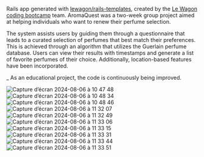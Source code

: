 Rails app generated with [lewagon/rails-templates](https://github.com/lewagon/rails-templates), created by the [Le Wagon coding bootcamp](https://www.lewagon.com) team.
AromaQuest was a two-week group project aimed at helping individuals who want to renew their perfume selection.

The system assists users by guiding them through a questionnaire that leads to a curated selection of perfumes that best match their preferences. This is achieved through an algorithm that utilizes the Guerlain perfume database. Users can view their results with timestamps and generate a list of favorite perfumes of their choice. Additionally, location-based features have been incorporated.

_ As an educational project, the code is continuously being improved.

![Capture d’écran 2024-08-06 à 10 47 48](https://github.com/user-attachments/assets/62863b2a-53e1-43c2-b316-3bc005a40145)
![Capture d’écran 2024-08-06 à 10 48 34](https://github.com/user-attachments/assets/ce4ca3ff-f3ea-4ef7-8c41-0d7581c725c1)
![Capture d’écran 2024-08-06 à 10 48 46](https://github.com/user-attachments/assets/10286e12-7cdc-462a-b123-b6c69d466df6)
![Capture d’écran 2024-08-06 à 11 32 07](https://github.com/user-attachments/assets/2e236965-2763-450d-8573-926a1d5f662c)
![Capture d’écran 2024-08-06 à 11 32 49](https://github.com/user-attachments/assets/042e7141-47f6-4250-9e06-4d39ef7602ed)
![Capture d’écran 2024-08-06 à 11 33 06](https://github.com/user-attachments/assets/bb3894ce-3d54-4f12-b08a-cf7c0ca04b84)
![Capture d’écran 2024-08-06 à 11 33 15](https://github.com/user-attachments/assets/02fe3860-98e4-4069-aa3e-99493b6d297f)
![Capture d’écran 2024-08-06 à 11 33 31](https://github.com/user-attachments/assets/ed7ed967-eaa3-46ce-aaef-d170e68f0eca)
![Capture d’écran 2024-08-06 à 11 33 44](https://github.com/user-attachments/assets/e500474d-32af-40e0-be50-097da4451a7a)
![Capture d’écran 2024-08-06 à 11 33 51](https://github.com/user-attachments/assets/ea5fd802-fa9d-489e-a380-b474b32a8c59)
